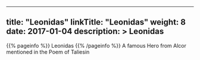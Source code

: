 
---
title: "Leonidas"
linkTitle: "Leonidas"
weight: 8
date: 2017-01-04
description: >
 Leonidas
---

{{% pageinfo %}}
Leonidas
{{% /pageinfo %}}
A famous Hero from Alcor mentioned in the Poem of Taliesin
